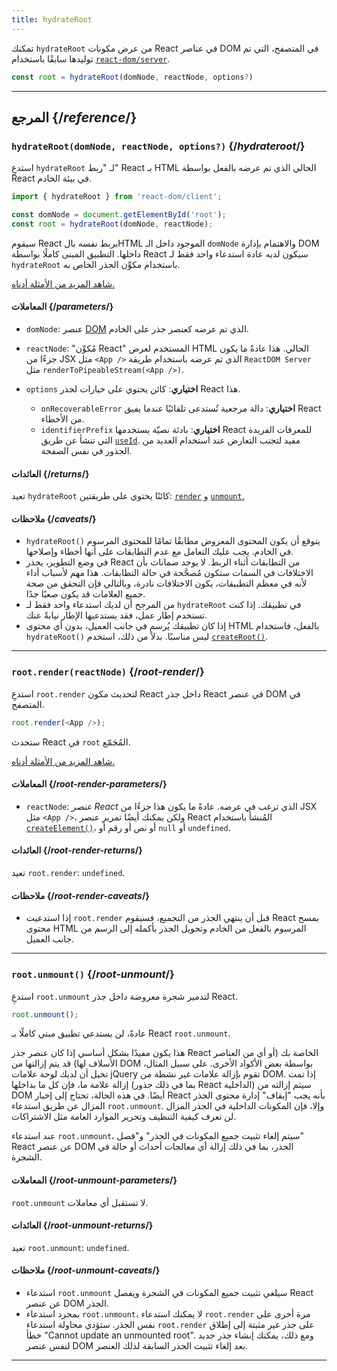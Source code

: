 ```yaml
---
title: hydrateRoot
---
```


<Intro>

تمكنك `hydrateRoot` من عرض مكونات React في عناصر DOM في المتصفح، التي تم توليدها سابقًا باستخدام [`react-dom/server`](/reference/react-dom/server).

```js
const root = hydrateRoot(domNode, reactNode, options?)
```

</Intro>

<InlineToc />

---

## المرجع {/*reference*/}

### `hydrateRoot(domNode, reactNode, options?)` {/*hydrateroot*/}

استدعِ `hydrateRoot` لـ "ربط" React بـ HTML الحالي الذي تم عرضه بالفعل بواسطة React في بيئة الخادم.

```js
import { hydrateRoot } from 'react-dom/client';

const domNode = document.getElementById('root');
const root = hydrateRoot(domNode, reactNode);
```

سيقوم React بربط نفسه بالHTML الموجود داخل الـ `domNode` والاهتمام بإدارة DOM داخلها. التطبيق المبنى كاملًا بواسطة React سيكون لديه عادة استدعاء واحد فقط لـ `hydrateRoot` باستخدام مكوِّن الجذر الخاص به.

[شاهد المزيد من الأمثلة أدناه.](#usage)

#### المعاملات {/*parameters*/}

* `domNode`: عنصر [DOM](https://developer.mozilla.org/en-US/docs/Web/API/Element) الذي تم عرضه كعنصر جذر على الخادم.

* `reactNode`: "مُكوِّن React" المستخدم لعرض HTML الحالي. هذا عادةً ما يكون جزءًا من JSX مثل `<App />` الذي تم عرضه باستخدام طريقة `ReactDOM Server` مثل `renderToPipeableStream(<App />)`.

* `options` **اختياري**: كائن يحتوي على خيارات لجذر React هذا.

  * `onRecoverableError` **اختياري**: دالة مرجعية تُستدعى تلقائيًا عندما يفيق React من الأخطاء.
  * `identifierPrefix` **اختياري**: بادئة نصيّة يستخدمها React للمعرفات الفريدة التي تنشأ عن طريق [`useId`](/reference/react/useId). مفيد لتجنب التعارض عند استخدام العديد من الجذور في نفس الصفحة.


#### العائدات {/*returns*/}

تعيد `hydrateRoot` كائنًا يحتوي على طريقتين: [`render`](#root-render) و [`unmount`.](#root-unmount)

#### ملاحظات {/*caveats*/}

* `hydrateRoot()` يتوقع أن يكون المحتوى المعروض مطابقًا تمامًا للمحتوى المرسوم في الخادم. يجب عليك التعامل مع عدم التطابقات على أنها أخطاء وإصلاحها.
* في وضع التطوير، يحذر React من التطابقات أثناء الربط. لا يوجد ضمانات بأن الاختلافات في السمات ستكون مُصحَّحة في حالة التطابقات. هذا مهم لأسباب أداء لأنه في معظم التطبيقات، يكون الاختلافات نادرة، وبالتالي فإن التحقق من صحة جميع العلامات قد يكون صعبًا جدًا.
* من المرجح أن لديك استدعاء واحد فقط لـ `hydrateRoot` في تطبيقك. إذا كنت تستخدم إطار عمل، فقد يستدعيها الإطار نيابةً عنك.
* إذا كان تطبيقك يُرسم في جانب العميل، بدون أي محتوى HTML بالفعل، فاستخدام `hydrateRoot()` ليس مناسبًا. بدلاً من ذلك، استخدم [`createRoot()`](/reference/react-dom/client/createRoot).

---

### `root.render(reactNode)` {/*root-render*/}

استدعِ `root.render` لتحديث مكون React داخل جذر React في عنصر DOM في المتصفح.

```js
root.render(<App />);
```

ستحدث React <App /> في `root` المُجَمّع.

[شاهد المزيد من الأمثلة أدناه.](#usage)

#### المعاملات {/*root-render-parameters*/}

* `reactNode`: *عنصر React* الذي ترغب في عرضه. عادةً ما يكون هذا جزءًا من JSX مثل `<App />`، ولكن يمكنك أيضًا تمرير عنصر React المُنشأ باستخدام [`createElement()`](/reference/react/createElement)، أو نص أو رقم أو `null` أو `undefined`.


#### العائدات {/*root-render-returns*/}

تعيد `root.render`: `undefined`.

#### ملاحظات {/*root-render-caveats*/}

* إذا استدعيت `root.render` قبل أن ينتهي الجذر من التجميع، فسيقوم React بمسح محتوى HTML المرسوم بالفعل من الخادم وتحويل الجذر بأكمله إلى الرسم  من جانب العميل.

---

### `root.unmount()` {/*root-unmount*/}

استدعِ `root.unmount` لتدمير شجرة معروضة داخل جذر React.

```js
root.unmount();
```

عادةً، لن يستدعي تطبيق مبني كاملًا بـ React `root.unmount`.

هذا يكون مفيدًا بشكل أساسي إذا كان عنصر جذر React الخاصة بك (أو أي من العناصر الأسلاف لها) قد يتم إزالتها من DOM بواسطة بعض الأكواد الأخرى. على سبيل المثال، تخيل أن لديك لوحة علامات jQuery تقوم بإزالة علامات غير نشطة من DOM. إذا تمت إزالة علامة ما، فإن كل ما بداخلها (بما في ذلك جذور React الداخلية) سيتم إزالته من DOM أيضًا. في هذه الحالة، تحتاج إلى إخبار React بأنه يجب "إيقاف" إدارة محتوى الجذر المزال عن طريق استدعاء `root.unmount`. وإلا، فإن المكونات الداخلية في الجذر المزال لن تعرف كيفية التنظيف وتحرير الموارد العامة مثل الاشتراكات.

عند استدعاء `root.unmount`، سيتم إلغاء تثبيت جميع المكونات في الجذر" و"فصل" React عن عنصر DOM الجذر، بما في ذلك إزالة أي معالجات أحداث أو حالة في الشجرة.


#### المعاملات {/*root-unmount-parameters*/}

`root.unmount` لا تستقبل أي معاملات.


#### العائدات {/*root-unmount-returns*/}

تعيد `root.unmount`: `undefined`.

#### ملاحظات {/*root-unmount-caveats*/}

* استدعاء `root.unmount` سيلغي تثبيت جميع المكونات في الشجرة ويفصل React عن عنصر DOM الجذر.
* بمجرد استدعاء `root.unmount`، لا يمكنك استدعاء `root.render` مرة أخرى على نفس الجذر. ستؤدي محاولة استدعاء `root.render` على جذر غير مثبتة إلى إطلاق خطأ "Cannot update an unmounted root". ومع ذلك، يمكنك إنشاء جذر جديد لنفس عنصر DOM بعد إلغاء تثبيت الجذر السابقة لذلك العنصر.

---
